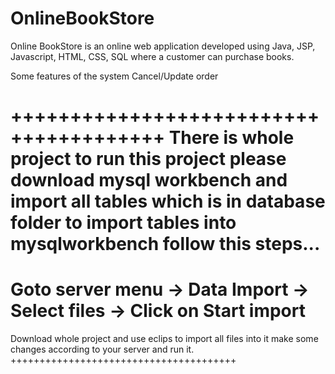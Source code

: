 # OnlineBookStore
Online BookStore is an online web application developed using Java, JSP, Javascript, HTML, CSS, SQL where a customer can purchase books.

Some features of the system
Cancel/Update order

+++++++++++++++++++++++++++++++++++++++
There is whole project to run this project please download mysql workbench and import all tables which is in database folder
to import tables into mysqlworkbench follow this steps...
======================================================
Goto server menu -> Data Import -> Select files -> Click on Start import
=======================================================

Download whole project and use eclips to import all files into it make some changes according to your server and run it.
+++++++++++++++++++++++++++++++++++++++
